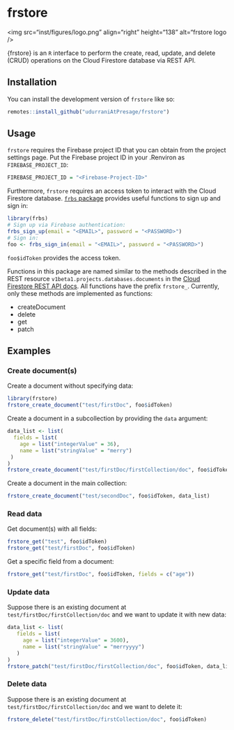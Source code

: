 
<!-- README.md is generated from README.Rmd. Please edit that file -->

# frstore

\<img src=“inst/figures/logo.png” align=“right” height=“138”
alt=“frstore logo /\>

<!-- badges: start -->
<!-- badges: end -->

{frstore} is an `R` interface to perform the create, read, update, and
delete (CRUD) operations on the Cloud Firestore database via REST API.

## Installation

You can install the development version of `frstore` like so:

``` r
remotes::install_github("udurraniAtPresage/frstore")
```

## Usage

`frstore` requires the Firebase project ID that you can obtain from the
project settings page. Put the Firebase project ID in your .Renviron as
`FIREBASE_PROJECT_ID`:

``` r
FIREBASE_PROJECT_ID = "<Firebase-Project-ID>"
```

Furthermore, `frstore` requires an access token to interact with the
Cloud Firestore database. [`frbs`
package](https://github.com/kennedymwavu/frbs/tree/main) provides useful
functions to sign up and sign in:

``` r
library(frbs)
# Sign up via Firebase authentication:
frbs_sign_up(email = "<EMAIL>", password = "<PASSWORD>")
# Sign in:
foo <- frbs_sign_in(email = "<EMAIL>", password = "<PASSWORD>")
```

`foo$idToken` provides the access token.

Functions in this package are named similar to the methods described in
the REST resource `v1beta1.projects.databases.documents` in the [Cloud
Firestore REST API
docs](https://cloud.google.com/firestore/docs/reference/rest). All
functions have the prefix `frstore_`. Currently, only these methods are
implemented as functions:

- createDocument  
- delete  
- get  
- patch

## Examples

### Create document(s)

Create a document without specifying data:

``` r
library(frstore)
frstore_create_document("test/firstDoc", foo$idToken)
```

Create a document in a subcollection by providing the `data` argument:

``` r
data_list <- list(
  fields = list(
    age = list("integerValue" = 36),
    name = list("stringValue" = "merry")
 )
)
frstore_create_document("test/firstDoc/firstCollection/doc", foo$idToken, data_list)
```

Create a document in the main collection:

``` r
frstore_create_document("test/secondDoc", foo$idToken, data_list)
```

### Read data

Get document(s) with all fields:

``` r
frstore_get("test", foo$idToken)
frstore_get("test/firstDoc", foo$idToken)
```

Get a specific field from a document:

``` r
frstore_get("test/firstDoc", foo$idToken, fields = c("age"))
```

### Update data

Suppose there is an existing document at
`test/firstDoc/firstCollection/doc` and we want to update it with new
data:

``` r
data_list <- list(
   fields = list(
     age = list("integerValue" = 3600),
     name = list("stringValue" = "merryyyy")
   )
)
frstore_patch("test/firstDoc/firstCollection/doc", foo$idToken, data_list)
```

### Delete data

Suppose there is an existing document at
`test/firstDoc/firstCollection/doc` and we want to delete it:

``` r
frstore_delete("test/firstDoc/firstCollection/doc", foo$idToken)
```
